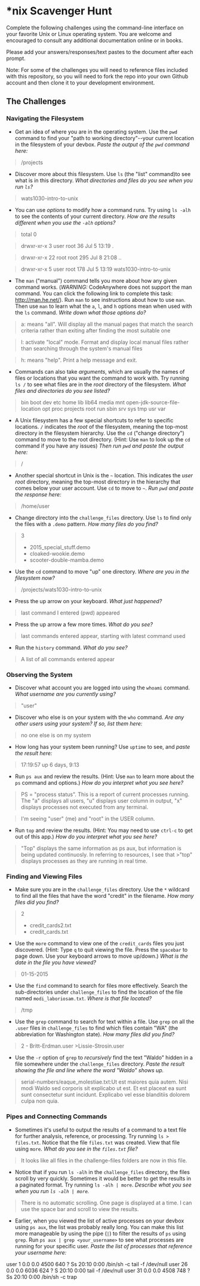 # *nix Scavenger Hunt

Complete the following challenges using the command-line interface on your favorite
Unix or Linux operating system. You are welcome and encouraged to consult any
additional documentation online or in books.

Please add your answers/responses/text pastes to the document after each prompt.

Note: For some of the challenges you will need to reference files included with
this repository, so you will need to fork the repo into your own Github account
and then clone it to your development environment.

## The Challenges

### Navigating the Filesystem

* Get an idea of where you are in the operating system. Use the `pwd` command to find your "path to working directory"--your current location in the filesystem of your devbox. *Paste the output of the `pwd` command here:*

>/projects

* Discover more about this filesystem. Use `ls` (the "list" command)to see what is in this directory. *What directories and files do you see when you run `ls`?*

>wats1030-intro-to-unix

* You can use *options* to modify how a command runs. Try using `ls -alh` to see the contents of your current directory. *How are the results different when you use the `-alh` options?*

>total 0

>drwxr-xr-x  3 user root  36 Jul  5 13:19 .

>drwxr-xr-x 22 root root 295 Jul  8 21:08 ..

>drwxr-xr-x  5 user root 178 Jul  5 13:19 wats1030-intro-to-unix



* The `man` ("manual") command tells you more about how any given command works. (*WARNING:* CodeAnywhere does not support the man command. You can click the following link to complete this task: http://man.he.net/). Run `man` to see instructions about how to use `man`. Then use `man` to learn what the `a`, `l`, and `h` options mean when used with the `ls` command. *Write down what those options do?*

>  a: means "all". Will display all the manual pages that match the search criteria rather than exiting after finding the     most suitable one

>  l: activate "local" mode. Format and display local manual files rather than searching through the system's manual files

>  h: means "help". Print a help message and exit.


* Commands can also take *arguments*, which are usually the names of files or locations that you want the command to work with. Try running `ls /` to see what files are in the *root* directory of the filesystem. *What files and directories do you see listed?*

>bin  boot  dev  etc  home  lib  lib64  media  mnt  open-jdk-source-file-location  opt  proc  projects  root  run  sbin  srv  sys  tmp  usr  var
     

* A Unix filesystem has a few special shortcuts to refer to specific locations. `/` indicates the *root* of the filesystem, meaning the top-most directory in the filesystem hierarchy. Use the `cd` ("change directory") command to move to the root directory. (Hint: Use `man` to look up the `cd` command if you have any issues) *Then run `pwd` and paste the output here:*

>/

* Another special shortcut in Unix is the `~` location. This indicates the *user root* directory, meaning the top-most directory in the hierarchy that comes below your user account. Use `cd` to move to `~`. *Run `pwd` and paste the response here:*

>/home/user

* Change directory into the `challenge_files` directory. Use `ls` to find only the files with a `.demo` pattern. *How many files do you find?*

>3 
>* 2015_special_stuff.demo
>* cloaked-wookie.demo
>* scooter-double-mamba.demo

* Use the `cd` command to move "up" one directory. *Where are you in the filesystem now?*

 >/projects/wats1030-intro-to-unix

* Press the up arrow on your keyboard. *What just happened?*

 >last command I entered (pwd) appeared

* Press the up arrow a few more times. *What do you see?*

>last commands entered appear, starting with latest command used

* Run the `history` command. *What do you see?*

>A list of all commands entered appear


### Observing the System

* Discover what account you are logged into using the `whoami` command. *What username are you currently using?*

> "user"

* Discover who else is on your system with the `who` command. *Are any other users using your system? If so, list them here:*


 >no one else is on my system

* How long has your system been running? Use `uptime` to see, and *paste the result here:*

>17:19:57 up 6 days,  9:13

* Run `ps aux` and review the results. (Hint: Use `man` to learn more about the `ps` command and options.) *How do you interpret what you see here?*

>PS = "process status". This is a report of current processes running. The "a" displays all users, 
"u" displays user  column in output, 
"x" displays processes not executed from any terminal. <br>

>I'm seeing "user" (me) and "root" in the USER column. 

* Run `top` and review the results. (Hint: You may need to use `ctrl-c` to get out of this app.) *How do you interpret what you see here?*

>"Top" displays the same information as ps aux, but information is being updated continuosly. In referring to resources, I see that >"top" displays processes as they are running in real time.

### Finding and Viewing Files

* Make sure you are in the `challenge_files` directory. Use the `*` wildcard to find all the files that have the word "credit" in the filename. *How many files did you find?*

>2
>* credit_cards2.txt
>* credit_cards.txt

* Use the `more` command to view one of the `credit_cards` files you just discovered. (Hint: Type `q` to quit viewing the file. Press the `spacebar` to page down. Use your keyboard arrows to move up/down.) *What is the date in the file you have viewed?*

>01-15-2015

* Use the `find` command to search for files more effectively. Search the sub-directories under `challenge_files` to find the location of the file named `modi_laboriosam.txt`. *Where is that file located?*

 >/tmp

* Use the `grep` command to search for text within a file. Use `grep` on all the `.user` files in `challenge_files` to find which files contain "WA" (the abbreviation for Washington state). *How many files did you find?*

>2 -
>Britt-Erdman.user                                                                                                                >Lissie-Strosin.user


* Use the `-r` option of `grep` to *recursively* find the text "Waldo" hidden in a file somewhere under the `challenge_files` directory. *Paste the result showing the file and line where the word "Waldo" shows up.*

>serial-numbers/eaque_molestiae.txt:Ut est maiores quia autem. Nisi modi Waldo sed corporis sit explicabo ut est. Et est placeat ea sunt sunt consectetur sunt incidunt. Explicabo vel esse blanditiis dolorem culpa non quia.


### Pipes and Connecting Commands

* Sometimes it's useful to output the results of a command to a text file for further analysis, reference, or processing. Try running `ls > files.txt`. Notice that the file `files.txt` was created. View that file using `more`. *What do you see in the `files.txt` file?*

>It looks like all files in the challenge-files folders are now in this file.

* Notice that if you run `ls -alh` in the `challenge_files` directory, the files scroll by very quickly. Sometimes it would be better to get the results in a paginated format. Try running `ls -alh | more`. *Describe what you see when you run `ls -alh | more`.*

>There is no automatic scrolling. One page is displayed at a time. I can use the space bar and scroll to view the results.

* Earlier, when you viewed the list of active processes on your devbox using `ps aux`, the list was probably really long. You can make this list more manageable by using the pipe (`|`) to filter the results of `ps` using `grep`. Run `ps aux | grep <your_username>` to see what processes are running for your specific user. *Paste the list of processes that reference your username here:*


user         1  0.0  0.0   4500   640 ?        Ss   20:10   0:00 /bin/sh -c tail -f /dev/null                                                                                      user        26  0.0  0.0   6036   624 ?        S    20:10   0:00 tail -f /dev/null                                                                                                 user        31  0.0  0.0   4508   748 ?        Ss   20:10   0:00 /bin/sh -c trap
 
